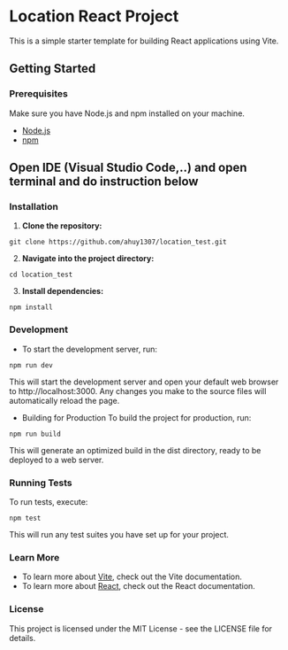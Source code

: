 # Location React Project

This is a simple starter template for building React applications using Vite.

## Getting Started

### Prerequisites

Make sure you have Node.js and npm installed on your machine.

- [Node.js](https://nodejs.org/)
- [npm](https://www.npmjs.com/get-npm)

## Open IDE (Visual Studio Code,..) and open terminal and do instruction below

### Installation

1. **Clone the repository:**
```
git clone https://github.com/ahuy1307/location_test.git
```
2. **Navigate into the project directory:**
````
cd location_test
````
3. **Install dependencies:**
```
npm install
```
### Development
- To start the development server, run:
```
npm run dev
```
This will start the development server and open your default web browser to http://localhost:3000. Any changes you make to the source files will automatically reload the page.

- Building for Production
To build the project for production, run:
```
npm run build
```
This will generate an optimized build in the dist directory, ready to be deployed to a web server.

### Running Tests
To run tests, execute:
```
npm test
```
This will run any test suites you have set up for your project.

### Learn More
- To learn more about [Vite](https://vitejs.dev/), check out the Vite documentation.
- To learn more about [React](https://react.dev/), check out the React documentation.

### License
This project is licensed under the MIT License - see the LICENSE file for details.
